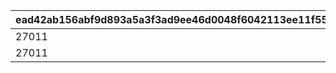 |ead42ab156abf9d893a5a3f3ad9ee46d0048f6042113ee11f5542537bb249ce1|9b738f9590d48c31535bd61955bf036790b4db0deb53e6f05215cd55c387fa7c|dff5325c2d138711cc726da62dc3233c0c841be370caf95fd2eb48a98091998c|943568140ec08ac6a67def7a974f1de01023765d594e879d4ffcd61d4d92d56e|3ede453911a18b0c8060f6cef2253a1a7f68f4c3edf03908fb097e62cc67911a|d524e0b39ed941ef69ebfb8315959a36f765992478e9afea365dfbf324b28944|0f33f13453871b1117636489e3d4ad618485a7aa8cd6ffc4676aafbe0cb02a74|0090969ce388ab66e9f97ca60329b62c03866cc913effc568e342dbcbdb7f98b|6c85658d4284d72ce6be3a3da0c51b323e4445227332ae830b1a7ffdb7a649b7|478034d0ab559f48fd3170e7d66951aa35aa706947476da7746ecd0081a0dc00|
| --- | --- | --- | --- | --- | --- | --- | --- | --- | --- |
|27011|27011|27008|2023/08/15 15:00:00|1|2024/02/25 14:59:59|1|240|114|240|
|27011|27011|27013|2024/02/25 15:00:00|2|2025/02/25 14:59:59|1|240|114|240|